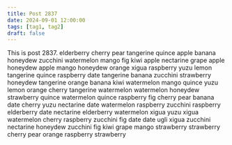 ```yaml
---
title: Post 2837
date: 2024-09-01 12:00:00
tags: [tag1, tag2]
draft: false
---
```

This is post 2837.
elderberry
cherry
pear
tangerine
quince
apple
banana
honeydew
zucchini
watermelon
mango
fig
kiwi
apple
nectarine
grape
apple
honeydew
apple
mango
honeydew
orange
xigua
raspberry
yuzu
lemon
tangerine
quince
raspberry
date
tangerine
banana
zucchini
strawberry
honeydew
tangerine
orange
banana
kiwi
watermelon
mango
quince
yuzu
lemon
orange
cherry
tangerine
watermelon
watermelon
honeydew
strawberry
quince
watermelon
quince
raspberry
fig
cherry
pear
banana
date
cherry
yuzu
nectarine
date
watermelon
raspberry
zucchini
raspberry
elderberry
date
nectarine
elderberry
watermelon
xigua
yuzu
xigua
watermelon
cherry
raspberry
zucchini
fig
date
date
ugli
xigua
zucchini
nectarine
honeydew
zucchini
fig
kiwi
grape
mango
strawberry
strawberry
cherry
pear
orange
raspberry
strawberry
